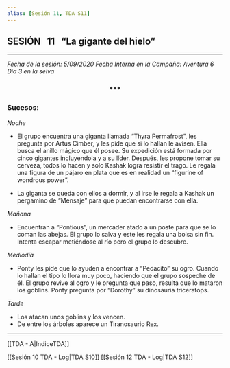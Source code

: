 ```yaml
---
alias: [Sesión 11, TDA S11]
---
```


## SESIÓN   11   “La gigante del hielo”

---

*Fecha de la sesión: 5/09/2020*
*Fecha Interna en la Campaña: Aventura 6 Dia 3 en la selva*

<div align='center'>
<h3> *** </h3>
</div>

### Sucesos:

_Noche_
+ El grupo encuentra una giganta llamada “Thyra Permafrost”, les pregunta por Artus Cimber, y les pide que si lo hallan le avisen. Ella busca el anillo mágico que él posee. Su expedición está formada por cinco gigantes incluyendola y a su líder. Después, les propone tomar su cerveza, todos lo hacen y solo Kashak logra resistir el trago. Le regala una figura de un pájaro en plata que es en realidad un “figurine of wondrous power”.

+ La giganta se queda con ellos a dormir, y al irse le regala a Kashak un pergamino de “Mensaje” para que puedan encontrarse con ella.

_Mañana_
+ Encuentran a “Pontious”, un mercader atado a un poste para que se lo coman las abejas. El grupo lo salva y este les regala una bolsa sin fin. Intenta escapar metiéndose al río pero el grupo lo descubre.

_Mediodía_
+ Ponty les pide que lo ayuden a encontrar a “Pedacito” su ogro. Cuando lo hallan el tipo lo llora muy poco, haciendo que el grupo sospeche de él. El grupo revive al ogro y le pregunta que paso, resulta que lo mataron los goblins. Ponty pregunta por “Dorothy” su dinosauria triceratops.

_Tarde_
+ Los atacan unos goblins y los vencen.
+ De entre los árboles aparece un Tiranosaurio Rex.

---

[[TDA - A|IndiceTDA]]

[[Sesión 10 TDA - Log|TDA S10]]
[[Sesión 12 TDA - Log|TDA S12]]
